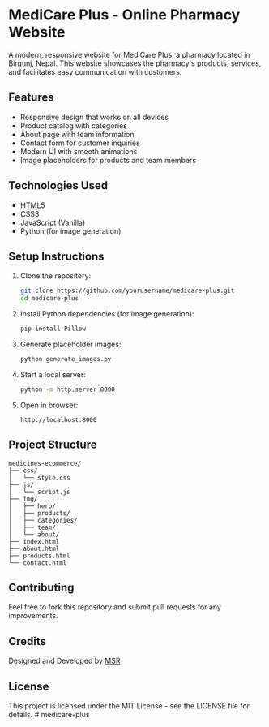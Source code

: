 # MediCare Plus - Online Pharmacy Website

A modern, responsive website for MediCare Plus, a pharmacy located in Birgunj, Nepal. This website showcases the pharmacy's products, services, and facilitates easy communication with customers.

## Features

- Responsive design that works on all devices
- Product catalog with categories
- About page with team information
- Contact form for customer inquiries
- Modern UI with smooth animations
- Image placeholders for products and team members

## Technologies Used

- HTML5
- CSS3
- JavaScript (Vanilla)
- Python (for image generation)

## Setup Instructions

1. Clone the repository:
   ```bash
   git clone https://github.com/yourusername/medicare-plus.git
   cd medicare-plus
   ```

2. Install Python dependencies (for image generation):
   ```bash
   pip install Pillow
   ```

3. Generate placeholder images:
   ```bash
   python generate_images.py
   ```

4. Start a local server:
   ```bash
   python -m http.server 8000
   ```

5. Open in browser:
   ```
   http://localhost:8000
   ```

## Project Structure

```
medicines-ecommerce/
├── css/
│   └── style.css
├── js/
│   └── script.js
├── img/
│   ├── hero/
│   ├── products/
│   ├── categories/
│   ├── team/
│   └── about/
├── index.html
├── about.html
├── products.html
└── contact.html
```

## Contributing

Feel free to fork this repository and submit pull requests for any improvements.

## Credits

Designed and Developed by [MSR](https://msr-portfolio.vercel.app/)

## License

This project is licensed under the MIT License - see the LICENSE file for details. #   m e d i c a r e - p l u s  
 